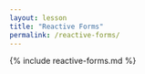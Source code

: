 ```yaml
---
layout: lesson
title: "Reactive Forms"
permalink: /reactive-forms/
---
```


{% include reactive-forms.md %}
